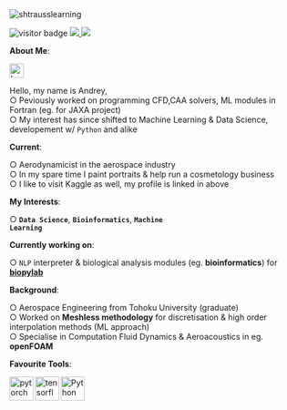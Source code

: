 <img align="center" src="https://i.imgur.com/REEJmGv.png" alt="shtrausslearning"/>

![visitor badge](https://visitor-badge.glitch.me/badge?page_id=shtrausslearning.visitor-badge&left_text=My%20Page%20Visitors) <a href='https://www.kaggle.com/shtrausslearning/'> ![](https://img.shields.io/github/followers/shtrausslearning?style=social) <a href="https://t.me/mldsai_info"><img src="https://img.shields.io/static/v1?&message=Telegram&color=3776AB&logo=Telegram&logoColor=FFFFFF&label=" /></a>

<b>About Me</b>:

<a href='https://www.kaggle.com/shtrausslearning/'><img alt="kaggle" src="https://raw.githubusercontent.com/rahul-jha98/rahul-jha98/561d474902b59c7429ec22bb73e225696c27b202/assets/kaggle.svg" height='25px'/></a>

Hello, my name is Andrey, <br>
○ Peviously worked on programming CFD,CAA solvers, ML modules in Fortran (eg. for JAXA project) <br>
○ My interest has since shifted to Machine Learning & Data Science, developement w/ <code>Python</code> and alike <br>

<b>Current</b>: <br>
  
○ Aerodynamicist in the aerospace industry <br>
○ In my spare time I paint portraits & help run a cosmetology business <br>
○ I like to visit Kaggle as well, my profile is linked in above <br>

<b>My Interests</b>: <br>

○ **<code>Data Science</code>**, **<code>Bioinformatics</code>**, **<code>Machine Learning</code>**

<b>Currently working on</b>: <br>

○ <code>NLP</code> interpreter & biological analysis modules (eg. **bioinformatics**) for **[biopylab](https://pypi.org/project/biopylib/0.0.5/)**

<b>Background</b>: <br>

○ Aerospace Engineering from Tohoku University (graduate) <br>
○ Worked on **Meshless methodology** for discretisation & high order interpolation methods (ML approach)<br>
○ Specialise in Computation Fluid Dynamics & Aeroacoustics in eg. **openFOAM**

<b>Favourite Tools</b>: <br>

<a href="https://pytorch.org/" target="_blank"> <img align="left" src="https://raw.githubusercontent.com/rahul-jha98/github_readme_icons/main/language_and_tools/square/pytorch/pytorch.svg" alt="pytorch" height="42px"/> </a> 
<a href="https://www.tensorflow.org" target="_blank"> <img align="left" src="https://raw.githubusercontent.com/rahul-jha98/github_readme_icons/main/language_and_tools/square/tensorflow/tensorflow.svg" alt="tensorflow" height="42px"/> </a> 
<a href="https://www.python.org" target="_blank"><img align="left" alt="Python" height ="42px" src="https://raw.githubusercontent.com/rahul-jha98/github_readme_icons/main/language_and_tools/square/python/python.svg"></a> <br>
  
